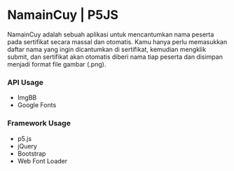 # NamainCuy | P5JS

NamainCuy adalah sebuah aplikasi untuk mencantumkan nama peserta pada sertifikat secara massal dan otomatis. Kamu hanya perlu memasukkan daftar nama yang ingin dicantumkan di sertifikat, kemudian mengklik submit, dan sertifikat akan otomatis diberi nama tiap peserta dan disimpan menjadi format file gambar (.png).

### API Usage

- ImgBB
- Google Fonts

### Framework Usage

- p5.js
- jQuery
- Bootstrap
- Web Font Loader
